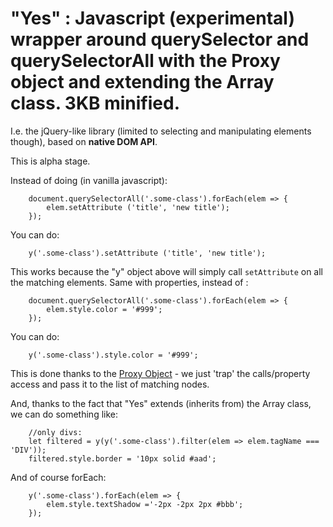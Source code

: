 # "Yes" : Javascript (experimental) wrapper around querySelector and querySelectorAll with the Proxy object and extending the Array class. 3KB minified.

I.e. the jQuery-like library (limited to selecting and manipulating elements though), based on **native DOM API**.

This is alpha stage.

Instead of doing (in vanilla javascript):

```
    document.querySelectorAll('.some-class').forEach(elem => {
        elem.setAttribute ('title', 'new title');
    });   
```

You can do:

```
    y('.some-class').setAttribute ('title', 'new title');
```

This works because the "y" object above will simply call `setAttribute` on all the matching elements. Same with properties, instead of :

```
    document.querySelectorAll('.some-class').forEach(elem => {
        elem.style.color = '#999';
    });  
```

You can do:

```
    y('.some-class').style.color = '#999';
```

This is done thanks to the [Proxy Object](https://developer.mozilla.org/en-US/docs/Web/JavaScript/Reference/Global_Objects/Proxy)  - we just 'trap' the calls/property access and pass it to the list of matching nodes.

And, thanks to the fact that "Yes" extends (inherits from) the Array class, we can do something like:

```
    //only divs:
    let filtered = y(y('.some-class').filter(elem => elem.tagName === 'DIV'));
    filtered.style.border = '10px solid #aad';
```
And of course forEach:

```
    y('.some-class').forEach(elem => {
        elem.style.textShadow ='-2px -2px 2px #bbb';
    });
```                    